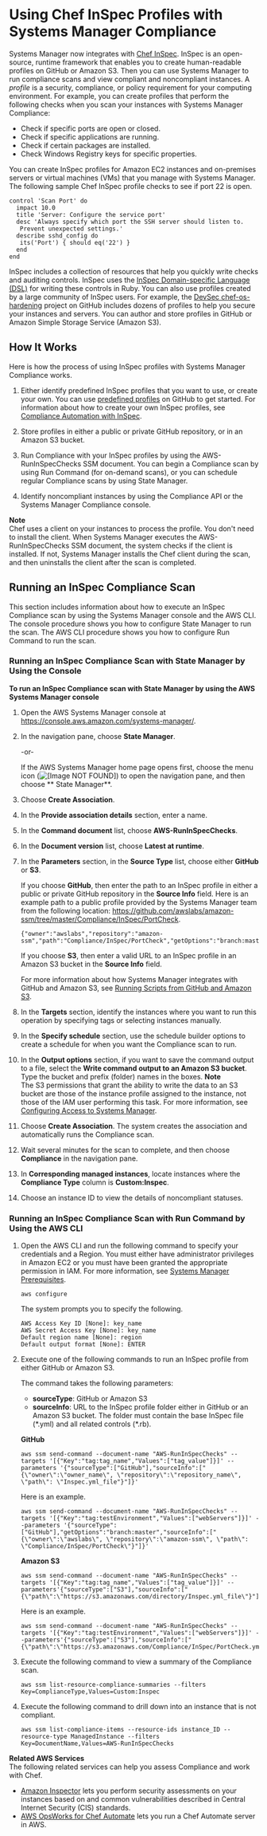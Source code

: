 # Using Chef InSpec Profiles with Systems Manager Compliance<a name="integration-chef-inspec"></a>

Systems Manager now integrates with [Chef InSpec](https://www.chef.io/inspec/)\. InSpec is an open\-source, runtime framework that enables you to create human\-readable profiles on GitHub or Amazon S3\. Then you can use Systems Manager to run compliance scans and view compliant and noncompliant instances\. A *profile* is a security, compliance, or policy requirement for your computing environment\. For example, you can create profiles that perform the following checks when you scan your instances with Systems Manager Compliance:
+ Check if specific ports are open or closed\.
+ Check if specific applications are running\.
+ Check if certain packages are installed\.
+ Check Windows Registry keys for specific properties\.

You can create InSpec profiles for Amazon EC2 instances and on\-premises servers or virtual machines \(VMs\) that you manage with Systems Manager\. The following sample Chef InSpec profile checks to see if port 22 is open\.

```
control 'Scan Port' do
  impact 10.0
  title 'Server: Configure the service port'
  desc 'Always specify which port the SSH server should listen to.
   Prevent unexpected settings.'
  describe sshd_config do
   its('Port') { should eq('22') }
  end
end
```

InSpec includes a collection of resources that help you quickly write checks and auditing controls\. InSpec uses the [InSpec Domain\-specific Language \(DSL\)](https://www.inspec.io/docs/reference/dsl_inspec/) for writing these controls in Ruby\. You can also use profiles created by a large community of InSpec users\. For example, the [DevSec chef\-os\-hardening](https://github.com/dev-sec/chef-os-hardening) project on GitHub includes dozens of profiles to help you secure your instances and servers\. You can author and store profiles in GitHub or Amazon Simple Storage Service \(Amazon S3\)\. 

## How It Works<a name="integration-chef-inspec-how"></a>

Here is how the process of using InSpec profiles with Systems Manager Compliance works\.

1. Either identify predefined InSpec profiles that you want to use, or create your own\. You can use [predefined profiles](https://github.com/search?p=1&q=topic%3Ainspec+org%3Adev-sec&type=Repositories) on GitHub to get started\. For information about how to create your own InSpec profiles, see [Compliance Automation with InSpec](https://learn.chef.io/modules/learn-the-inspec-basics#/)\.

1. Store profiles in either a public or private GitHub repository, or in an Amazon S3 bucket\.

1. Run Compliance with your InSpec profiles by using the AWS\-RunInSpecChecks SSM document\. You can begin a Compliance scan by using Run Command \(for on\-demand scans\), or you can schedule regular Compliance scans by using State Manager\.

1. Identify noncompliant instances by using the Compliance API or the Systems Manager Compliance console\.

**Note**  
Chef uses a client on your instances to process the profile\. You don't need to install the client\. When Systems Manager executes the AWS\-RunInSpecChecks SSM document, the system checks if the client is installed\. If not, Systems Manager installs the Chef client during the scan, and then uninstalls the client after the scan is completed\.

## Running an InSpec Compliance Scan<a name="integration-chef-inspec-running"></a>

This section includes information about how to execute an InSpec Compliance scan by using the Systems Manager console and the AWS CLI\. The console procedure shows you how to configure State Manager to run the scan\. The AWS CLI procedure shows you how to configure Run Command to run the scan\.

### Running an InSpec Compliance Scan with State Manager by Using the Console<a name="integration-chef-inspec-running-console"></a>

**To run an InSpec Compliance scan with State Manager by using the AWS Systems Manager console**

1. Open the AWS Systems Manager console at [https://console\.aws\.amazon\.com/systems\-manager/](https://console.aws.amazon.com/systems-manager/)\.

1. In the navigation pane, choose **State Manager**\.

   \-or\-

   If the AWS Systems Manager home page opens first, choose the menu icon \(![\[Image NOT FOUND\]](http://docs.aws.amazon.com/systems-manager/latest/userguide/images/menu-icon-small.png)\) to open the navigation pane, and then choose ** State Manager**\.

1. Choose **Create Association**\.

1. In the **Provide association details** section, enter a name\.

1. In the **Command document** list, choose **AWS\-RunInSpecChecks**\.

1. In the **Document version** list, choose **Latest at runtime**\.

1. In the **Parameters** section, in the **Source Type** list, choose either **GitHub** or **S3**\.

   If you choose **GitHub**, then enter the path to an InSpec profile in either a public or private GitHub repository in the **Source Info** field\. Here is an example path to a public profile provided by the Systems Manager team from the following location: [https://github\.com/awslabs/amazon\-ssm/tree/master/Compliance/InSpec/PortCheck](https://github.com/awslabs/amazon-ssm/tree/master/Compliance/InSpec/PortCheck)\.

   ```
   {"owner":"awslabs","repository":"amazon-ssm","path":"Compliance/InSpec/PortCheck","getOptions":"branch:master"}
   ```

   If you choose **S3**, then enter a valid URL to an InSpec profile in an Amazon S3 bucket in the **Source Info** field\. 

   For more information about how Systems Manager integrates with GitHub and Amazon S3, see [Running Scripts from GitHub and Amazon S3](integration-remote-scripts.md)\. 

1. In the **Targets** section, identify the instances where you want to run this operation by specifying tags or selecting instances manually\.

1. In the **Specify schedule** section, use the schedule builder options to create a schedule for when you want the Compliance scan to run\.

1. In the **Output options** section, if you want to save the command output to a file, select the **Write command output to an Amazon S3 bucket**\. Type the bucket and prefix \(folder\) names in the boxes\.
**Note**  
The S3 permissions that grant the ability to write the data to an S3 bucket are those of the instance profile assigned to the instance, not those of the IAM user performing this task\. For more information, see [Configuring Access to Systems Manager](systems-manager-access.md)\. 

1. Choose **Create Association**\. The system creates the association and automatically runs the Compliance scan\.

1. Wait several minutes for the scan to complete, and then choose **Compliance** in the navigation pane\.

1. In **Corresponding managed instances**, locate instances where the **Compliance Type** column is **Custom:Inspec**\.

1. Choose an instance ID to view the details of noncompliant statuses\.

### Running an InSpec Compliance Scan with Run Command by Using the AWS CLI<a name="integration-chef-inspec-running-cli"></a>

1. Open the AWS CLI and run the following command to specify your credentials and a Region\. You must either have administrator privileges in Amazon EC2 or you must have been granted the appropriate permission in IAM\. For more information, see [Systems Manager Prerequisites](systems-manager-prereqs.md)\. 

   ```
   aws configure
   ```

   The system prompts you to specify the following\.

   ```
   AWS Access Key ID [None]: key_name
   AWS Secret Access Key [None]: key_name
   Default region name [None]: region
   Default output format [None]: ENTER
   ```

1. Execute one of the following commands to run an InSpec profile from either GitHub or Amazon S3\.

   The command takes the following parameters:
   + **sourceType**: GitHub or Amazon S3
   + **sourceInfo**: URL to the InSpec profile folder either in GitHub or an Amazon S3 bucket\. The folder must contain the base InSpec file \(\*\.yml\) and all related controls \(\*\.rb\)\.

   **GitHub**

   ```
   aws ssm send-command --document-name "AWS-RunInSpecChecks" --targets '[{"Key":"tag:tag_name","Values":["tag_value"]}]' --parameters '{"sourceType":["GitHub"],"sourceInfo":["{\"owner\":\"owner_name\", \"repository\":\"repository_name\", \"path\": \"Inspec.yml_file"}"]}'
   ```

   Here is an example\.

   ```
   aws ssm send-command --document-name "AWS-RunInSpecChecks" --targets '[{"Key":"tag:testEnvironment","Values":["webServers"]}]' --parameters '{"sourceType":["GitHub"],"getOptions":"branch:master","sourceInfo":["{\"owner\":\"awslabs\", \"repository\":\"amazon-ssm\", \"path\": \"Compliance/InSpec/PortCheck\"}"]}'
   ```

   **Amazon S3**

   ```
   aws ssm send-command --document-name "AWS-RunInSpecChecks" --targets '[{"Key":"tag:tag_name","Values":["tag_value"]}]' --parameters'{"sourceType":["S3"],"sourceInfo":["{\"path\":\"https://s3.amazonaws.com/directory/Inspec.yml_file\"}"]}'
   ```

   Here is an example\.

   ```
   aws ssm send-command --document-name "AWS-RunInSpecChecks" --targets '[{"Key":"tag:testEnvironment","Values":["webServers"]}]' --parameters'{"sourceType":["S3"],"sourceInfo":["{\"path\":\"https://s3.amazonaws.com/Compliance/InSpec/PortCheck.yml\"}"]}' 
   ```

1. Execute the following command to view a summary of the Compliance scan\.

   ```
   aws ssm list-resource-compliance-summaries --filters Key=ComplianceType,Values=Custom:Inspec
   ```

1. Execute the following command to drill down into an instance that is not compliant\.

   ```
   aws ssm list-compliance-items --resource-ids instance_ID --resource-type ManagedInstance --filters Key=DocumentName,Values=AWS-RunInSpecChecks
   ```

**Related AWS Services**  
The following related services can help you assess Compliance and work with Chef\.
+ [Amazon Inspector](http://docs.aws.amazon.com/inspector/latest/APIReference/) lets you perform security assessments on your instances based on and common vulnerabilities described in Central Internet Security \(CIS\) standards\.
+ [AWS OpsWorks for Chef Automate](http://docs.aws.amazon.com/opsworks-cm/latest/APIReference/) lets you run a Chef Automate server in AWS\. 